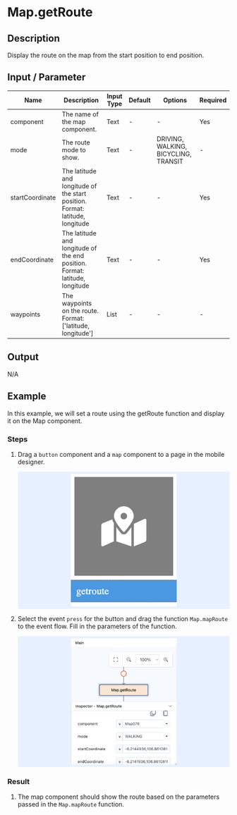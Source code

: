 # Map.getRoute

## Description

Display the route on the map from the start position to end position.

## Input / Parameter

| Name | Description | Input Type | Default | Options | Required |
| ------ | ------ | ------ | ------ | ------ | ------ |
| component | The name of the map component. | Text | - | - | Yes |
| mode | The route mode to show. | Text | - | DRIVING, WALKING, BICYCLING, TRANSIT | - |
| startCoordinate | The latitude and longitude of the start position. Format: latitude, longitude | Text | - | - | Yes |
| endCoordinate | The latitude and longitude of the end position. Format: latitude, longitude | Text | - | - | Yes |
| waypoints | The waypoints on the route. Format: ['latitude, longitude'] | List | - | - | - |

## Output

N/A

## Example

In this example, we will set a route using the getRoute function and display it on the Map component.

### Steps

1. Drag a `button` component and a `map` component to a page in the mobile designer.

    <div style="display:flex; align-items:center; justify-content:center; background-color: #E7F1FF;">
        <img src="./getRoute-step-1.png"
        style="width: 50%; padding: 5px;"/>
    </div>

2. Select the event `press` for the button and drag the function `Map.mapRoute` to the event flow. Fill in the parameters of the function.

    <div style="display:flex; align-items:center; justify-content:center; background-color: #E7F1FF;">
        <img src="./getRoute-step-2.png"
        style="width: 50%; padding: 5px;"/>
    </div>

### Result

1. The map component should show the route based on the parameters passed in the `Map.mapRoute` function.